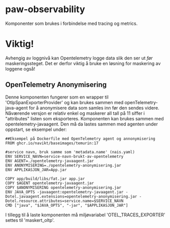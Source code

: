 # paw-observability
Komponenter som brukes i forbindelse med tracing og metrics.

# Viktig!
Avhengig av loggnivå kan Opentelemetry logge data slik den ser ut *før* maskeringssteget. Det er derfor viktig å bruke en løsning for maskering av loggene også!

## OpenTelemetry Anonymisering
Denne komponenten fungerer som en wrapper til 'OtlpSpanExporterProvider' og kan brukes sammen med openTelemetry-java-agent for å anonymisere data som samles inn før den sendes videre. Nåværende versjon er relativ enkel og maskerer all tall på 11 siffer i "attributes" listen som eksporteres.
Komponenten kan brukes sammen med opentelemetry-javaagent. Den må da lastes sammen med agenten under oppstart, se eksempel under:
```
##Eksempel på Dockerfile med OpenTelemetry agent og annonymisering
FROM ghcr.io/navikt/baseimages/temurin:17

#service navn, bruk samme som 'metadata.name' (nais.yaml)
ENV SERVICE_NAVN=service-navn-brukt-av-opentelemetry
ENV AGENT=./opentelemetry-javaagent.jar
ENV ANONYMISERING=./opentelemetry-anonymisering.jar
ENV APPLIKASJON_JAR=App.jar

COPY app/build/libs/fat.jar app.jar
COPY $AGENT opentelemetry-javaagent.jar
COPY $ANONYMISERING opentelemetry-anonymisering.jar
ENV JAVA_OPTS -javaagent:opentelemetry-javaagent.jar -Dotel.javaagent.extensions=opentelemetry-anonymisering.jar -Dotel.resource.attributes=service.name=$SERVICE_NAVN
CMD ["java", "$JAVA_OPTS", "-jar", "$APPLIKASJON_JAR"]
```

I tillegg til å laste komponenten må miljøvariabel 'OTEL_TRACES_EXPORTER' settes til 'maskert_oltp'.
